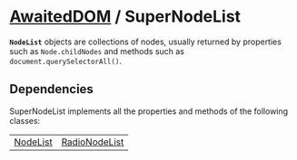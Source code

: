 # [AwaitedDOM](/docs/basic-client/awaited-dom) <span>/</span> SuperNodeList

<div class='overview'><span class="seoSummary"><strong><code>NodeList</code></strong> objects are collections of nodes, usually returned by properties such as <code>Node.childNodes</code> and methods such as <code>document.querySelectorAll()</code>.</span></div>

## Dependencies


SuperNodeList implements all the properties and methods of the following classes:

|     |     |
| --- | --- |
| [NodeList](./node-list) | [RadioNodeList](./radio-node-list) |

